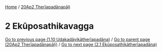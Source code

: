 
[Home](/) / [20Ap2 Therīapadānapāḷi](../20Ap2.md)

# 2 Ekūposathikavagga


[Go to previous page (1.10 Udakadāyikātherīapadāna)](1/1.10.md) / [Go to parent page (20Ap2 Therīapadānapāḷi)](0.md) / [Go to next page (2.1 Ekūposathikātherīapadāna)](2/2.1.md)


